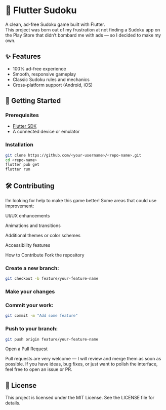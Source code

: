 # 🧩 Flutter Sudoku

A clean, ad-free Sudoku game built with Flutter.  
This project was born out of my frustration at not finding a Sudoku app on the Play Store that didn’t bombard me with ads — so I decided to make my own.

## ✨ Features
- 100% ad-free experience
- Smooth, responsive gameplay
- Classic Sudoku rules and mechanics
- Cross-platform support (Android, iOS)

## 🚀 Getting Started

### Prerequisites
- [Flutter SDK](https://flutter.dev/docs/get-started/install)
- A connected device or emulator

### Installation
```bash
git clone https://github.com/<your-username>/<repo-name>.git
cd <repo-name>
flutter pub get
flutter run
```
## 🛠️ Contributing
I’m looking for help to make this game better!
Some areas that could use improvement:

UI/UX enhancements

Animations and transitions

Additional themes or color schemes

Accessibility features

How to Contribute
Fork the repository

### Create a new branch:

```bash
git checkout -b feature/your-feature-name
```
### Make your changes

### Commit your work:

```bash
git commit -m "Add some feature"
```
### Push to your branch:
```bash
git push origin feature/your-feature-name
```
Open a Pull Request

Pull requests are very welcome — I will review and merge them as soon as possible.
If you have ideas, bug fixes, or just want to polish the interface, feel free to open an issue or PR.

## 📜 License
This project is licensed under the MIT License. See the LICENSE file for details.